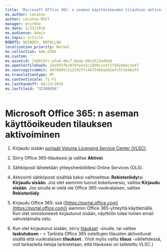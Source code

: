 ```yaml
---
title: 'Microsoft Office 365: n aseman käyttöoikeuden tilauksen aktivoiminen'
ms.author: cmcatee
author: cmcatee-MSFT
manager: mnirkhe
ms.date: 2/23/2018
ms.audience: Admin
ms.topic: article
ROBOTS: NOINDEX, NOFOLLOW
localization_priority: Normal
ms.collection: Adm_O365
ms.custom: ''
ms.assetid: 7a6919fc-afe4-40c7-8ada-d8ce523ad8a8
ms.openlocfilehash: 25a501f6c07bfee15c18b0cce4f27dd2e6ec3e47
ms.sourcegitcommit: 9d78905c512192ffc4675468abd2efc5f2e4baf4
ms.translationtype: MT
ms.contentlocale: fi-FI
ms.lasthandoff: 04/23/2019
ms.locfileid: "32389926"
---
```

# <a name="activating-a-microsoft-office-365-volume-license-subscription"></a>Microsoft Office 365: n aseman käyttöoikeuden tilauksen aktivoiminen

1. Kirjaudu sisään [portaali Volume Licensing Service Center (VLSC)](http://go.microsoft.com/fwlink/p/?LinkId=329762).
    
2. Siirry Office 365-tilauksesi ja valitse **Aktivoi**.
    
3. Sähköposti lähetetään yhteyshenkilöllesi Online Services (OLS).
    
4. Aktivointi sähköposti sisältää kaksi vaihtoehtoa: **Rekisteröidy**tai **Kirjaudu sisään**. Jos olet aiemmin luonut kokeiluversio, valitse **Kirjaudu sisään**. Jos sinulla ei vielä ole Office 365-vuokralaisen, valitse **Rekisteröidy**.
    
5. Kirjaudu Office 365: ssä ([https://portal.office.com](https://portal.office.com)) aiemmin Office 365-yhteyttä käyttämällä. Kun olet onnistuneesti kirjautunut sisään, näyttöön tulee toinen email vahvistamalla osto.
    
6. Kun olet kirjautunut sisään, siirry [tilaukset](https://go.microsoft.com/fwlink/p/?linkid=842054) -sivulle, tai valitse **laskutuksen**  - \> Tarkista Office 365 ostettujen tilausten aktivoituvat sisällä että vuokralaisen **tilaukset** . (Voit myös valita **tilaus** -välilehdessä, voit tarkastella tietoja tarkistetaan, että tilauksesi on talletettu VLSC.) 
    

